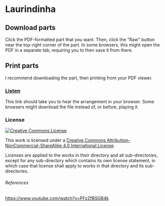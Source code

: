 # Laurindinha

## Download parts
Click the PDF-formatted part that you want. Then, click the "Raw" button near the top-right corner of the part. In some browsers, this might open the PDF in a separate tab, requiring you to then save it from there.

## Print parts
I recommend downloading the part, then printing from your PDF viewer.

### [Listen](https://cdn.rawgit.com/Joao-S-Martins/scores/master/tunas/Laurindinha/Laurindinha.mp3)
This link should take you to hear the arrangement in your browser. Some browsers might download the file instead of, or before, playing it.

### License
<a rel="license" href="http://creativecommons.org/licenses/by-nc-sa/4.0/"><img alt="Creative Commons License" style="border-width:0" src="https://i.creativecommons.org/l/by-nc-sa/4.0/88x31.png" /></a>

This work is licensed under a <a rel="license" href="http://creativecommons.org/licenses/by-nc-sa/4.0/">Creative Commons Attribution-NonCommercial-ShareAlike 4.0 International License</a>.

Licenses are applied to the works in their directory and all sub-directories, except for any sub-directory which contains its own license statement, in which case that license shall apply to works in that directory and its sub-directories.

###### References
https://www.youtube.com/watch?v=PFzZfBSGB4k

